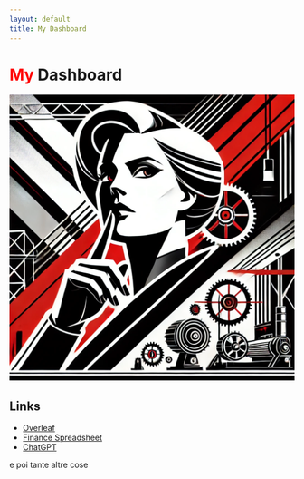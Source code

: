 ```yaml
---
layout: default
title: My Dashboard
---
```

# <span style="color:red;">My</span> Dashboard

![Home Image](homeimage.png)

## Links

- [Overleaf](https://www.overleaf.com)
- [Finance Spreadsheet](https://docs.google.com/spreadsheets)
- [ChatGPT](https://chat.openai.com)


e poi tante altre cose
